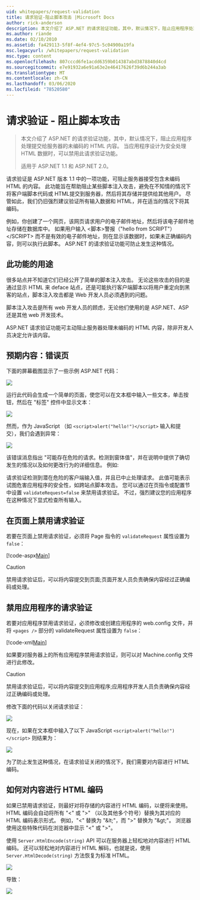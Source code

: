 ```yaml
---
uid: whitepapers/request-validation
title: 请求验证-阻止脚本攻击 |Microsoft Docs
author: rick-anderson
description: 本文介绍了 ASP.NET 的请求验证功能，其中，默认情况下，阻止应用程序处理未编码的 HTML 内容 submitt 。
ms.author: riande
ms.date: 02/10/2010
ms.assetid: fa429113-5f8f-4ef4-97c5-5c04900a19fa
msc.legacyurl: /whitepapers/request-validation
msc.type: content
ms.openlocfilehash: 807cccd6fe1acdd6359b014387abd3878840d4cd
ms.sourcegitcommit: e7e91932a6e91a63e2e46417626f39d6b244a3ab
ms.translationtype: MT
ms.contentlocale: zh-CN
ms.lasthandoff: 03/06/2020
ms.locfileid: "78520580"
---
```

# <a name="request-validation---preventing-script-attacks"></a>请求验证 - 阻止脚本攻击

> 本文介绍了 ASP.NET 的请求验证功能，其中，默认情况下，阻止应用程序处理提交给服务器的未编码的 HTML 内容。 当应用程序设计为安全处理 HTML 数据时，可以禁用此请求验证功能。
> 
> 适用于 ASP.NET 1.1 和 ASP.NET 2.0。

请求验证是 ASP.NET 版本 1.1 中的一项功能，可阻止服务器接受包含未编码 HTML 的内容。 此功能旨在帮助阻止某些脚本注入攻击，避免在不知情的情况下将客户端脚本代码或 HTML提交到服务器，然后将其存储并提供给其他用户。 尽管如此，我们仍旧强烈建议验证所有输入数据和 HTML，并在适当的情况下将其编码。

例如，你创建了一个网页，该网页请求用户的电子邮件地址，然后将该电子邮件地址存储在数据库中。 如果用户输入 &lt;脚本&gt;警报（"hello from SCRIPT"）&lt;/SCRIPT&gt; 而不是有效的电子邮件地址，则在显示该数据时，如果未正确编码内容，则可以执行此脚本。 ASP.NET 的请求验证功能可防止发生这种情况。

## <a name="why-this-feature-is-useful"></a>此功能的用途

很多站点并不知道它们已经公开了简单的脚本注入攻击。 无论这些攻击的目的是通过显示 HTML 来 deface 站点，还是可能执行客户端脚本以将用户重定向到黑客的站点，脚本注入攻击都是 Web 开发人员必须遇到的问题。

脚本注入攻击是所有 web 开发人员的顾虑，无论他们使用的是 ASP.NET、ASP 还是其他 web 开发技术。

ASP.NET 请求验证功能可主动阻止服务器处理未编码的 HTML 内容，除非开发人员决定允许该内容。

## <a name="what-to-expect-error-page"></a>预期内容：错误页

下面的屏幕截图显示了一些示例 ASP.NET 代码：

![](request-validation/_static/image1.png)

运行此代码会生成一个简单的页面，使您可以在文本框中输入一些文本，单击按钮，然后在 "标签" 控件中显示文本：

![](request-validation/_static/image2.png)

然而，作为 JavaScript （如 `<script>alert("hello!")</script>` 输入和提交），我们会遇到异常：

![](request-validation/_static/image3.png)

该错误消息指出 "可能存在危险的请求。检测到窗体值"，并在说明中提供了确切发生的情况以及如何更改行为的详细信息。 例如:

请求验证检测到潜在危险的客户端输入值，并且已中止处理请求。 此值可能表示试图危害应用程序的安全性，如跨站点脚本攻击。 您可以通过在页指令或配置节中设置 `validateRequest=false` 来禁用请求验证。 不过，强烈建议您的应用程序在这种情况下显式检查所有输入。

## <a name="disabling-request-validation-on-a-page"></a>在页面上禁用请求验证

若要在页面上禁用请求验证，必须将 Page 指令的 `validateRequest` 属性设置为 `false`：

[!code-aspx[Main](request-validation/samples/sample1.aspx)]

> [!CAUTION]
> 禁用请求验证后，可以将内容提交到页面;页面开发人员负责确保内容经过正确编码或处理。

## <a name="disabling-request-validation-for-your-application"></a>禁用应用程序的请求验证

若要对应用程序禁用请求验证，必须修改或创建应用程序的 web.config 文件，并将 `<pages />` 部分的 validateRequest 属性设置为 `false`：

[!code-xml[Main](request-validation/samples/sample2.xml)]

如果要对服务器上的所有应用程序禁用请求验证，则可以对 Machine.config 文件进行此修改。

> [!CAUTION]
> 禁用请求验证后，可以将内容提交到应用程序;应用程序开发人员负责确保内容经过正确编码或处理。

修改下面的代码以关闭请求验证：

![](request-validation/_static/image4.png)

现在，如果在文本框中输入了以下 JavaScript `<script>alert("hello!")</script>` 则结果为：

![](request-validation/_static/image5.png)

为了防止发生这种情况，在请求验证关闭的情况下，我们需要对内容进行 HTML 编码。

## <a name="how-to-html-encode-content"></a>如何对内容进行 HTML 编码

如果已禁用请求验证，则最好对将存储的内容进行 HTML 编码，以便将来使用。 HTML 编码会自动将所有 "&lt;" 或 "&gt;" （以及其他多个符号）替换为其对应的 HTML 编码表示形式。 例如，"&lt;" 替换为 "&amp;lt;"，而 "&gt;" 替换为 "&amp;gt;"。 浏览器使用这些特殊代码在浏览器中显示 "&lt;" 或 "&gt;"。

使用 `Server.HtmlEncode(string)` API 可以在服务器上轻松地对内容进行 HTML 编码。 还可以轻松地对内容进行 HTML 解码，也就是说，使用 `Server.HtmlDecode(string)` 方法恢复为标准 HTML。

![](request-validation/_static/image6.png)

导致：

![](request-validation/_static/image7.png)
